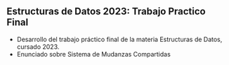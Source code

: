 ## Estructuras de Datos 2023: Trabajo Practico Final

- Desarrollo del trabajo práctico final de la materia Estructuras de Datos, cursado 2023.
- Enunciado sobre Sistema de Mudanzas Compartidas

